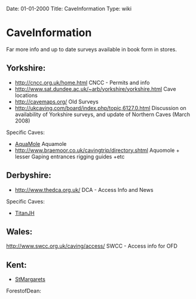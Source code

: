 Date: 01-01-2000
Title: CaveInformation
Type: wiki


CaveInformation 
===============





Far more info and up to date surveys available in book form in stores.

Yorkshire:
----------

-   <http://cncc.org.uk/home.html> CNCC - Permits and info
-   <http://www.sat.dundee.ac.uk/~arb/yorkshire/yorkshire.html> Cave
    locations
-   <http://cavemaps.org/> Old Surveys
-   <http://ukcaving.com/board/index.php/topic,6127.0.html> Discussion
    on availability of Yorkshire surveys, and update of Northern Caves
    (March 2008)

Specific Caves:

-   [AquaMole](https://union.ic.ac.uk/rcc/caving/old/wiki/edit.php?n=Main.AquaMole)
    Aquamole
-   <http://www.braemoor.co.uk/cavingtrip/directory.shtml> Aquomole +
    lesser Gaping entrances rigging guides +etc





Derbyshire:
-----------

-   <http://www.thedca.org.uk/> DCA - Access Info and News

Specific Caves:

-   [TitanJH](https://union.ic.ac.uk/rcc/caving/old/wiki/edit.php?n=Main.TitanJH)





Wales:
------

<http://www.swcc.org.uk/caving/access/> SWCC - Access info for OFD





Kent:
-----

-   [StMargarets](https://union.ic.ac.uk/rcc/caving/old/wiki/edit.php?n=Main.StMargarets)

ForestofDean:







